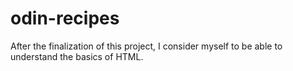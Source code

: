 # odin-recipes

After the finalization of this project, I consider myself to be able to understand the basics of HTML.

